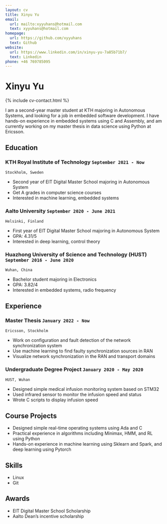 ```yaml
---
layout: cv
title: Xinyu Yu
email:
  url: mailto:xyyuhans@hotmail.com
  text: xyyuhans@hotmail.com
homepage:
  url: https://github.com/xyyuhans
  text: Github
website:
  url: https://www.linkedin.com/in/xinyu-yu-7a85b71b7/
  text: Linkedin
phone: +46 769785095
---
```


# **Xinyu Yu**

<!--
include contact information from the front matter
Supported arguments:
    - homepage: url, text
    - phone
    - email
-->

{% include cv-contact.html %}

I am a second-year master student at KTH majoring in Autonomous Systems, and looking for a job in embedded software development. I have hands-on experience in embedded systems using C and Assembly, and am currently working on my master thesis in data science using Python at Ericsson.

## Education

### **KTH Royal Institute of Technology** `September 2021 - Now`

```
Stockholm, Sweden
```

- Second year of EIT Digital Master School majoring in Autonomous System
- Get A grades in computer science courses
- Interested in machine learning, embedded systems
  
### **Aalto University** `September 2020 - June 2021`

```
Helsinki, Finland
```

- First year of EIT Digital Master School majoring in Autonomous System
- GPA: 4.31/5
- Interested in deep learning, control theory

### **Huazhong University of Science and Technology (HUST)** `September 2016 - June 2020`

```
Wuhan, China
```

- Bachelor student majoring in Electronics
- GPA: 3.82/4
- Interested in embedded systems, radio frequency

## Experience

### **Master Thesis** `January 2022 - Now`

```
Ericsson, Stockholm
```

- Work on configuration and fault detection of the network synchronization system
- Use machine learning to find faulty synchronization sources in RAN
- Visualize network synchronization in the RAN and transport domains

### **Undergraduate Degree Project** `January 2020 - May 2020`

```
HUST, Wuhan
```

- Designed simple medical infusion monitoring system based on STM32
- Used infrared sensor to monitor the infusion speed and status
- Wrote C scripts to display infusion speed

## Course Projects

- Designed simple real-time operating systems using Ada and C
- Practical experience in algorithms including Minimax, HMM, and RL using Python
- Hands-on experience in machine learning using Sklearn and Spark, and deep learning using Pytorch

## Skills

- Linux
- Git

## Awards

- EIT Digital Master School Scholarship
- Aalto Dean’s incentive scholarship

<!-- ### Footer

Last updated: May 2013 -->

